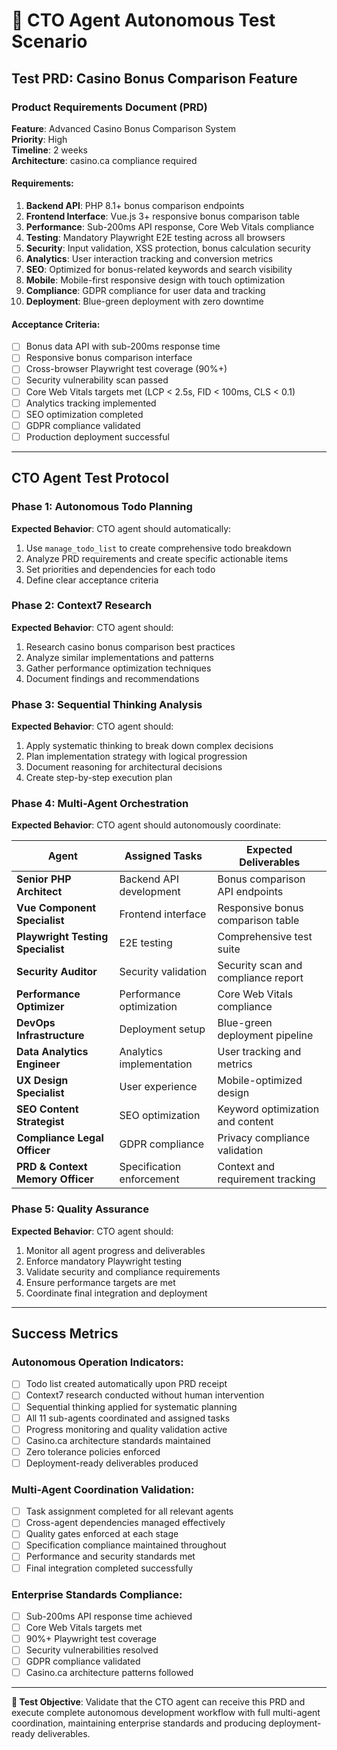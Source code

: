 # 🎯 CTO Agent Autonomous Test Scenario

## **Test PRD: Casino Bonus Comparison Feature**

### **Product Requirements Document (PRD)**

**Feature**: Advanced Casino Bonus Comparison System  
**Priority**: High  
**Timeline**: 2 weeks  
**Architecture**: casino.ca compliance required  

#### **Requirements:**
1. **Backend API**: PHP 8.1+ bonus comparison endpoints
2. **Frontend Interface**: Vue.js 3+ responsive bonus comparison table
3. **Performance**: Sub-200ms API response, Core Web Vitals compliance
4. **Testing**: Mandatory Playwright E2E testing across all browsers
5. **Security**: Input validation, XSS protection, bonus calculation security
6. **Analytics**: User interaction tracking and conversion metrics
7. **SEO**: Optimized for bonus-related keywords and search visibility
8. **Mobile**: Mobile-first responsive design with touch optimization
9. **Compliance**: GDPR compliance for user data and tracking
10. **Deployment**: Blue-green deployment with zero downtime

#### **Acceptance Criteria:**
- [ ] Bonus data API with sub-200ms response time
- [ ] Responsive bonus comparison interface
- [ ] Cross-browser Playwright test coverage (90%+)
- [ ] Security vulnerability scan passed
- [ ] Core Web Vitals targets met (LCP < 2.5s, FID < 100ms, CLS < 0.1)
- [ ] Analytics tracking implemented
- [ ] SEO optimization completed
- [ ] GDPR compliance validated
- [ ] Production deployment successful

---

## **CTO Agent Test Protocol**

### **Phase 1: Autonomous Todo Planning**
**Expected Behavior**: CTO agent should automatically:
1. Use `manage_todo_list` to create comprehensive todo breakdown
2. Analyze PRD requirements and create specific actionable items
3. Set priorities and dependencies for each todo
4. Define clear acceptance criteria

### **Phase 2: Context7 Research**
**Expected Behavior**: CTO agent should:
1. Research casino bonus comparison best practices
2. Analyze similar implementations and patterns
3. Gather performance optimization techniques
4. Document findings and recommendations

### **Phase 3: Sequential Thinking Analysis**
**Expected Behavior**: CTO agent should:
1. Apply systematic thinking to break down complex decisions
2. Plan implementation strategy with logical progression
3. Document reasoning for architectural decisions
4. Create step-by-step execution plan

### **Phase 4: Multi-Agent Orchestration**
**Expected Behavior**: CTO agent should autonomously coordinate:

| Agent | Assigned Tasks | Expected Deliverables |
|-------|----------------|----------------------|
| **Senior PHP Architect** | Backend API development | Bonus comparison API endpoints |
| **Vue Component Specialist** | Frontend interface | Responsive bonus comparison table |
| **Playwright Testing Specialist** | E2E testing | Comprehensive test suite |
| **Security Auditor** | Security validation | Security scan and compliance report |
| **Performance Optimizer** | Performance optimization | Core Web Vitals compliance |
| **DevOps Infrastructure** | Deployment setup | Blue-green deployment pipeline |
| **Data Analytics Engineer** | Analytics implementation | User tracking and metrics |
| **UX Design Specialist** | User experience | Mobile-optimized design |
| **SEO Content Strategist** | SEO optimization | Keyword optimization and content |
| **Compliance Legal Officer** | GDPR compliance | Privacy compliance validation |
| **PRD & Context Memory Officer** | Specification enforcement | Context and requirement tracking |

### **Phase 5: Quality Assurance**
**Expected Behavior**: CTO agent should:
1. Monitor all agent progress and deliverables
2. Enforce mandatory Playwright testing
3. Validate security and compliance requirements
4. Ensure performance targets are met
5. Coordinate final integration and deployment

---

## **Success Metrics**

### **Autonomous Operation Indicators:**
- [ ] Todo list created automatically upon PRD receipt
- [ ] Context7 research conducted without human intervention
- [ ] Sequential thinking applied for systematic planning
- [ ] All 11 sub-agents coordinated and assigned tasks
- [ ] Progress monitoring and quality validation active
- [ ] Casino.ca architecture standards maintained
- [ ] Zero tolerance policies enforced
- [ ] Deployment-ready deliverables produced

### **Multi-Agent Coordination Validation:**
- [ ] Task assignment completed for all relevant agents
- [ ] Cross-agent dependencies managed effectively
- [ ] Quality gates enforced at each stage
- [ ] Specification compliance maintained throughout
- [ ] Performance and security standards met
- [ ] Final integration completed successfully

### **Enterprise Standards Compliance:**
- [ ] Sub-200ms API response time achieved
- [ ] Core Web Vitals targets met
- [ ] 90%+ Playwright test coverage
- [ ] Security vulnerabilities resolved
- [ ] GDPR compliance validated
- [ ] Casino.ca architecture patterns followed

---

**🎯 Test Objective**: Validate that the CTO agent can receive this PRD and execute complete autonomous development workflow with full multi-agent coordination, maintaining enterprise standards and producing deployment-ready deliverables.
